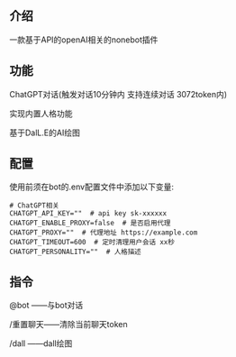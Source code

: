 ## 介绍

一款基于API的openAI相关的nonebot插件



##  功能

ChatGPT对话(触发对话10分钟内 支持连续对话 3072token内)

实现内置人格功能

基于DalL.E的AI绘图



## 配置

使用前须在bot的.env配置文件中添加以下变量:

```
# ChatGPT相关
CHATGPT_API_KEY=""  # api key sk-xxxxxx
CHATGPT_ENABLE_PROXY=false  # 是否启用代理
CHATGPT_PROXY=""  # 代理地址 https://example.com
CHATGPT_TIMEOUT=600  # 定时清理用户会话 xx秒
CHATGPT_PERSONALITY=""  # 人格描述
```



## 指令

@bot ——与bot对话

/重置聊天——清除当前聊天token

/dall ——dall绘图